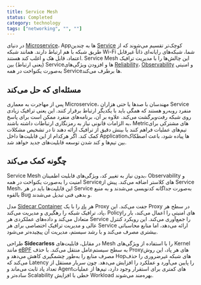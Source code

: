 ```yaml
---
title: Service Mesh
status: Completed
category: technology
tags: ["networking", "", ""]
---
```


در دنیای [Microservice](/microservices-architecture/)، Appها به چندین [Service](/service/) کوچک‌تر تقسیم می‌شوند که از طریق شبکه با هم ارتباط دارند. همانند شبکه Wi-Fi شما، شبکه‌های رایانه‌ای ذاتاً غیرقابل اعتماد، قابل هک و اغلب کند هستند. Service Mesh این چالش‌ها را با مدیریت ترافیک (یعنی ارتباط) بین Serviceها و افزودن ویژگی‌های [Reliability](/reliability/)، [Observability](/observability/) و امنیتی به‌صورت یکنواخت در همه Serviceها برطرف می‌کند.

## مسئله‌ای که حل می‌کند

پس از مهاجرت به معماری Microservice، مهندسان با صدها یا حتی هزاران Service منفرد روبه‌رو هستند که همگی باید با یکدیگر ارتباط برقرار کنند. این یعنی ترافیک زیادی روی شبکه رفت‌وبرگشت می‌کند. علاوه بر آن، برنامه‌های منفرد ممکن است برای پاسخ به الزامات قانونی نیاز به رمزنگاری ارتباطات داشته باشند، Metricهای مشترکی برای تیم‌های عملیات فراهم کنند یا بینش دقیق از ترافیک ارائه دهند تا در تشخیص مشکلات کمک کند. اگر هرکدام از این قابلیت‌ها داخل Applicationها پیاده شود، باعث اصطکاک بین تیم‌ها و کند شدن توسعه قابلیت‌های جدید خواهد شد.

## چگونه کمک می‌کند

Service Mesh بدون نیاز به تغییر کد، ویژگی‌های قابلیت اطمینان، Observability و امنیت را به‌صورت یکنواخت در همه Serviceهای کلاستر اضافه می‌کند. پیش از Service Mesh، این قابلیت‌ها باید در هر Service به‌صورت جداگانه کدنویسی می‌شدند و به منبع بالقوه Bug و بدهی فنی تبدیل می‌شدند.

مدل [Sidecar Container](/sidecar-container/) هر [پاد](/pod/) را با یک Proxy جفت می‌کند. این Proxy در سطح هر پاد، ترافیک شبکه را رهگیری و مدیریت می‌کند، Policyهای امنیتی را اعمال می‌کند، بار را متعادل می‌کند و داده‌های عملکردی هر Service را جمع‌آوری می‌کند. این رویکرد کنترل عالی و مدیریت ترافیک اختصاصی برای هر Service ارائه می‌دهد، اما منابع محاسباتی بیشتری مصرف می‌کند و با رشد سیستم، مدیریت آن پیچیده‌تر می‌شود.

طراحی **Sidecarless** در مقابل، قابلیت‌های Mesh را با استفاده از ویژگی‌های Kernel مانند [eBPF](/ebpf/) به سطح سیستم‌عامل منتقل می‌کند. با حذف Proxyهای هر پاد، این روش مصرف منابع را به‌طور چشمگیری کاهش می‌دهد و Hopهای شبکه غیرضروری را حذف می‌کند که Latency را پایین می‌آورد و عملکرد را افزایش می‌دهد. چون سربار مستقل از تعداد پاد ثابت می‌ماند و Agentهای کمتری برای استقرار وجود دارد، تیم‌ها از عملیات ساده‌تر و Scalability خطی با افزایش Workload بهره‌مند می‌شوند.
